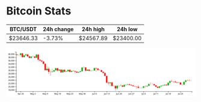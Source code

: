 # Bitcoin Stats

BTC/USDT|24h change|24h high|24h low|
|---|---|---|---|
|$23646.33|-3.73%|$24567.89|$23400.00|

<img src="./chart.svg">
